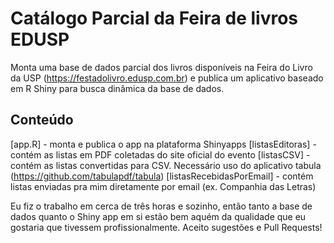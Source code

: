# Catálogo Parcial da Feira de livros EDUSP

Monta uma base de dados parcial dos livros disponíveis na Feira do Livro da USP (https://festadolivro.edusp.com.br) e publica um aplicativo baseado em R Shiny para busca dinâmica da base de dados.

## Conteúdo

[app.R] - monta e publica o app na plataforma Shinyapps
[listasEditoras] - contém as listas em PDF coletadas do site oficial do evento
[listasCSV] - contém as listas convertidas para CSV. Necessário uso do aplicativo tabula (https://github.com/tabulapdf/tabula)
[listasRecebidasPorEmail] - contém listas enviadas pra mim diretamente por email (ex. Companhia das Letras)

Eu fiz o trabalho em cerca de três horas e sozinho, então tanto a base de dados quanto o Shiny app em si estão bem aquém da qualidade que eu gostaria que tivessem profissionalmente. Aceito sugestões e Pull Requests!
